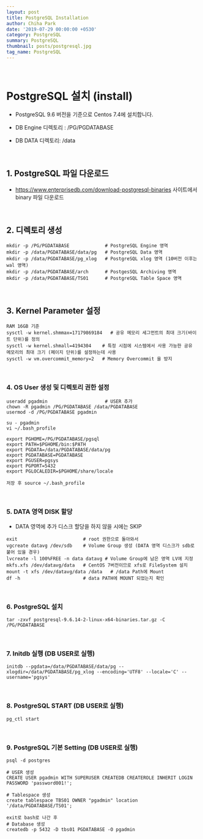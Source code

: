 ```yaml
---
layout: post
title: PostgreSQL Installation
author: Chiha Park
date: '2019-07-29 00:00:00 +0530'
category: PostgreSQL
summary: PostgreSQL
thumbnail: posts/postgresql.jpg
tag_name: PostgreSQL
---
```


<br>

# PostgreSQL 설치 (install)

- PostgreSQL 9.6 버전을 기준으로 Centos 7.4에 설치합니다.
- DB Engine 디렉토리 : /PG/PGDATABASE
- DB DATA 디렉토리: /data

  <br>

## 1. PostgreSQL 파일 다운로드

- https://www.enterprisedb.com/download-postgresql-binaries 사이트에서 binary 파일 다운로드

​    <br>

## 2. 디렉토리 생성

```
mkdir -p /PG/PGDATABASE				# PostgreSQL Engine 영역
mkdir -p /data/PGDATABASE/data/pg  	# PostgreSQL Data 영역
mkdir -p /data/PGDATABASE/pg_xlog   # PostgreSQL xlog 영역 (10버전 이후는 wal 영역)
mkdir -p /data/PGDATABASE/arch      # PostgesSQL Archiving 영역
mkdir -p /data/PGDATABASE/TS01      # PostgreSQL Table Space 영역
```

  <br>

## 3. Kernel Parameter 설정

```
RAM 16GB 기준
sysctl -w kernel.shmmax=17179869184   # 공유 메모리 세그먼트의 최대 크기(바이트 단위)를 정의
sysctl -w kernel.shmall=4194304    # 특정 시점에 시스템에서 사용 가능한 공유 메모리의 최대 크기 (페이지 단위)를 설정하는데 사용
sysctl -w vm.overcommit_memory=2   # Memory Overcommit 을 방지
```

​    <br>

### 4. OS User 생성 및 디렉토리 권한 설정

```
useradd pgadmin						# USER 추가
chown -R pgadmin /PG/PGDATABASE /data/PGDATABASE	
usermod -d /PG/PGDATABASE pgadmin

su - pgadmin
vi ~/.bash_profile

export PGHOME=/PG/PGDATABASE/pgsql
export PATH=$PGHOME/bin:$PATH
export PGDATA=/data/PGDATABASE/data/pg
export PGDATABASE=PGDATABASE
export PGUSER=pgsys
export PGPORT=5432
export PGLOCALEDIR=$PGHOME/share/locale

저장 후 source ~/.bash_profile
```

​    <br>

### 5. DATA 영역 DISK 할당

- DATA 영역에 추가 디스크 할당을 하지 않을 시에는 SKIP

```
exit						# root 권한으로 돌아와서
vgcreate datavg /dev/sdb	# Volume Group 생성 (DATA 영역 디스크가 sdb로 붙어 있을 경우)
lvcreate -l 100%FREE -n data datavg	# Volume Group에 남은 영역 LV에 지정
mkfs.xfs /dev/datavg/data	# CentOS 7버전이므로 xfs로 FileSystem 설치
mount -t xfs /dev/datavg/data /data   # /data Path에 Mount
df -h						# data PATH에 MOUNT 되었는지 확인
```

​    <br>

### 6. PostgreSQL 설치

```
tar -zxvf postgresql-9.6.14-2-linux-x64-binaries.tar.gz -C /PG/PGDATABASE
```

​    <br>

### 7. Initdb 실행 (DB USER로 실행)

```
initdb --pgdata=/data/PGDATABASE/data/pg --xlogdir=/data/PGDATABASE/pg_xlog --encoding='UTF8' --locale='C' --username='pgsys'
```

​    <br>

### 8. PostgreSQL START (DB USER로 실행)

```
pg_ctl start
```

​    <br>

### 9. PostgreSQL 기본 Setting  (DB USER로 실행)

```
psql -d postgres

# USER 생성
CREATE USER pgadmin WITH SUPERUSER CREATEDB CREATEROLE INHERIT LOGIN PASSWORD 'password001!';

# Tablespace 생성
create tablespace TBS01 OWNER "pgadmin" location '/data/PGDATABASE/TS01';

exit로 bash로 나간 후
# Database 생성
createdb -p 5432 -D tbs01 PGDATABASE -O pgadmin
```

